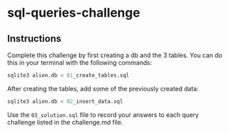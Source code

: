 # sql-queries-challenge

## Instructions

Complete this challenge by first creating a db and the 3 tables. You can do this in your terminal with the following commands: 

```sql
sqlite3 alien.db < 01_create_tables.sql
```

After creating the tables, add some of the previously created data: 
```sql
sqlite3 alien.db < 02_insert_data.sql
```

Use the `03_solution.sql` file to record your answers to each query challenge listed in the challenge.md file. 

